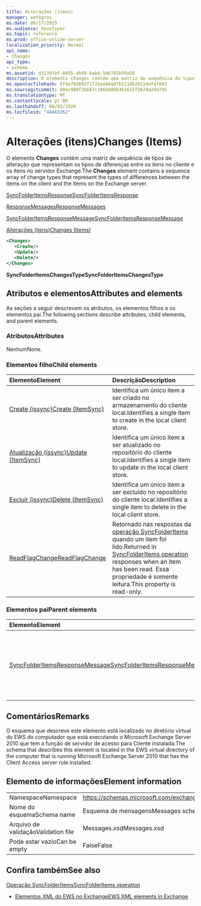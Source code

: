 ```yaml
---
title: Alterações (itens)
manager: sethgros
ms.date: 09/17/2015
ms.audience: Developer
ms.topic: reference
ms.prod: office-online-server
localization_priority: Normal
api_name:
- Changes
api_type:
- schema
ms.assetid: d3139fef-0455-4b89-babd-5d6783b50a58
description: O elemento changes contém uma matriz de sequência de tipos de alteração que representam os tipos de diferenças entre os itens no cliente e os itens no servidor Exchange.
ms.openlocfilehash: 6fda7b5602f172bae84ad7b211db2811def4f883
ms.sourcegitcommit: 88ec988f2bb67c1866d06b361615f3674a24e795
ms.translationtype: MT
ms.contentlocale: pt-BR
ms.lasthandoff: 06/03/2020
ms.locfileid: "44463262"
---
```

# <a name="changes-items"></a><span data-ttu-id="5df27-103">Alterações (itens)</span><span class="sxs-lookup"><span data-stu-id="5df27-103">Changes (Items)</span></span>

<span data-ttu-id="5df27-104">O elemento **Changes** contém uma matriz de sequência de tipos de alteração que representam os tipos de diferenças entre os itens no cliente e os itens no servidor Exchange.</span><span class="sxs-lookup"><span data-stu-id="5df27-104">The **Changes** element contains a sequence array of change types that represent the types of differences between the items on the client and the items on the Exchange server.</span></span> 
  
[<span data-ttu-id="5df27-105">SyncFolderItemsResponse</span><span class="sxs-lookup"><span data-stu-id="5df27-105">SyncFolderItemsResponse</span></span>](syncfolderitemsresponse.md)
  
[<span data-ttu-id="5df27-106">ResponseMessages</span><span class="sxs-lookup"><span data-stu-id="5df27-106">ResponseMessages</span></span>](responsemessages.md)
  
[<span data-ttu-id="5df27-107">SyncFolderItemsResponseMessage</span><span class="sxs-lookup"><span data-stu-id="5df27-107">SyncFolderItemsResponseMessage</span></span>](syncfolderitemsresponsemessage.md)
  
[<span data-ttu-id="5df27-108">Alterações (itens)</span><span class="sxs-lookup"><span data-stu-id="5df27-108">Changes (Items)</span></span>](changes-items.md)
  
```xml
<Changes>
   <Create/>
   <Update/>
   <Delete/>
</Changes>
```

 <span data-ttu-id="5df27-109">**SyncFolderItemsChangesType**</span><span class="sxs-lookup"><span data-stu-id="5df27-109">**SyncFolderItemsChangesType**</span></span>
## <a name="attributes-and-elements"></a><span data-ttu-id="5df27-110">Atributos e elementos</span><span class="sxs-lookup"><span data-stu-id="5df27-110">Attributes and elements</span></span>

<span data-ttu-id="5df27-111">As seções a seguir descrevem os atributos, os elementos filhos e os elementos pai.</span><span class="sxs-lookup"><span data-stu-id="5df27-111">The following sections describe attributes, child elements, and parent elements.</span></span>
  
### <a name="attributes"></a><span data-ttu-id="5df27-112">Atributos</span><span class="sxs-lookup"><span data-stu-id="5df27-112">Attributes</span></span>

<span data-ttu-id="5df27-113">Nenhum</span><span class="sxs-lookup"><span data-stu-id="5df27-113">None.</span></span>
  
### <a name="child-elements"></a><span data-ttu-id="5df27-114">Elementos filho</span><span class="sxs-lookup"><span data-stu-id="5df27-114">Child elements</span></span>

|<span data-ttu-id="5df27-115">**Elemento**</span><span class="sxs-lookup"><span data-stu-id="5df27-115">**Element**</span></span>|<span data-ttu-id="5df27-116">**Descrição**</span><span class="sxs-lookup"><span data-stu-id="5df27-116">**Description**</span></span>|
|:-----|:-----|
|[<span data-ttu-id="5df27-117">Create (issync)</span><span class="sxs-lookup"><span data-stu-id="5df27-117">Create (ItemSync)</span></span>](create-itemsync.md) <br/> |<span data-ttu-id="5df27-118">Identifica um único item a ser criado no armazenamento do cliente local.</span><span class="sxs-lookup"><span data-stu-id="5df27-118">Identifies a single item to create in the local client store.</span></span>  <br/> |
|[<span data-ttu-id="5df27-119">Atualização (issync)</span><span class="sxs-lookup"><span data-stu-id="5df27-119">Update (ItemSync)</span></span>](update-itemsync.md) <br/> |<span data-ttu-id="5df27-120">Identifica um único item a ser atualizado no repositório do cliente local.</span><span class="sxs-lookup"><span data-stu-id="5df27-120">Identifies a single item to update in the local client store.</span></span>  <br/> |
|[<span data-ttu-id="5df27-121">Excluir (issync)</span><span class="sxs-lookup"><span data-stu-id="5df27-121">Delete (ItemSync)</span></span>](delete-itemsync.md) <br/> |<span data-ttu-id="5df27-122">Identifica um único item a ser excluído no repositório do cliente local.</span><span class="sxs-lookup"><span data-stu-id="5df27-122">Identifies a single item to delete in the local client store.</span></span>  <br/> |
|[<span data-ttu-id="5df27-123">ReadFlagChange</span><span class="sxs-lookup"><span data-stu-id="5df27-123">ReadFlagChange</span></span>](readflagchange.md) <br/> |<span data-ttu-id="5df27-124">Retornado nas respostas da [operação SyncFolderItems](syncfolderitems-operation.md) quando um item foi lido.</span><span class="sxs-lookup"><span data-stu-id="5df27-124">Returned in [SyncFolderItems operation](syncfolderitems-operation.md) responses when an item has been read.</span></span> <span data-ttu-id="5df27-125">Essa propriedade é somente leitura.</span><span class="sxs-lookup"><span data-stu-id="5df27-125">This property is read-only.</span></span>  <br/> |
   
### <a name="parent-elements"></a><span data-ttu-id="5df27-126">Elementos pai</span><span class="sxs-lookup"><span data-stu-id="5df27-126">Parent elements</span></span>

|<span data-ttu-id="5df27-127">**Elemento**</span><span class="sxs-lookup"><span data-stu-id="5df27-127">**Element**</span></span>|<span data-ttu-id="5df27-128">**Descrição**</span><span class="sxs-lookup"><span data-stu-id="5df27-128">**Description**</span></span>|
|:-----|:-----|
|[<span data-ttu-id="5df27-129">SyncFolderItemsResponseMessage</span><span class="sxs-lookup"><span data-stu-id="5df27-129">SyncFolderItemsResponseMessage</span></span>](syncfolderitemsresponsemessage.md) <br/> |<span data-ttu-id="5df27-130">Contém o status e o resultado de uma solicitação de [operação SyncFolderItems](syncfolderitems-operation.md) .</span><span class="sxs-lookup"><span data-stu-id="5df27-130">Contains the status and result of a [SyncFolderItems operation](syncfolderitems-operation.md) request.</span></span>  <br/> |
   
## <a name="remarks"></a><span data-ttu-id="5df27-131">Comentários</span><span class="sxs-lookup"><span data-stu-id="5df27-131">Remarks</span></span>

<span data-ttu-id="5df27-132">O esquema que descreve este elemento está localizado no diretório virtual do EWS do computador que está executando o Microsoft Exchange Server 2010 que tem a função de servidor de acesso para Cliente instalada.</span><span class="sxs-lookup"><span data-stu-id="5df27-132">The schema that describes this element is located in the EWS virtual directory of the computer that is running Microsoft Exchange Server 2010 that has the Client Access server role installed.</span></span>
  
## <a name="element-information"></a><span data-ttu-id="5df27-133">Elemento de informações</span><span class="sxs-lookup"><span data-stu-id="5df27-133">Element information</span></span>

|||
|:-----|:-----|
|<span data-ttu-id="5df27-134">Namespace</span><span class="sxs-lookup"><span data-stu-id="5df27-134">Namespace</span></span>  <br/> |https://schemas.microsoft.com/exchange/services/2006/messages  <br/> |
|<span data-ttu-id="5df27-135">Nome do esquema</span><span class="sxs-lookup"><span data-stu-id="5df27-135">Schema name</span></span>  <br/> |<span data-ttu-id="5df27-136">Esquema de mensagens</span><span class="sxs-lookup"><span data-stu-id="5df27-136">Messages schema</span></span>  <br/> |
|<span data-ttu-id="5df27-137">Arquivo de validação</span><span class="sxs-lookup"><span data-stu-id="5df27-137">Validation file</span></span>  <br/> |<span data-ttu-id="5df27-138">Messages.xsd</span><span class="sxs-lookup"><span data-stu-id="5df27-138">Messages.xsd</span></span>  <br/> |
|<span data-ttu-id="5df27-139">Pode estar vazio</span><span class="sxs-lookup"><span data-stu-id="5df27-139">Can be empty</span></span>  <br/> |<span data-ttu-id="5df27-140">False</span><span class="sxs-lookup"><span data-stu-id="5df27-140">False</span></span>  <br/> |
   
## <a name="see-also"></a><span data-ttu-id="5df27-141">Confira também</span><span class="sxs-lookup"><span data-stu-id="5df27-141">See also</span></span>



[<span data-ttu-id="5df27-142">Operação SyncFolderItems</span><span class="sxs-lookup"><span data-stu-id="5df27-142">SyncFolderItems operation</span></span>](syncfolderitems-operation.md)


- [<span data-ttu-id="5df27-143">Elementos XML do EWS no Exchange</span><span class="sxs-lookup"><span data-stu-id="5df27-143">EWS XML elements in Exchange</span></span>](ews-xml-elements-in-exchange.md)

